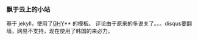### 飘于云上的小站

基于 jekyll，使用了[GHY](http://gaohaoyang.github.io)** 的模板。
评论由于原来的多说关了。。。disqus要翻墙，网易不支持，现在使用了韩国的来必力。

